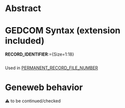 ﻿# Abstract

# GEDCOM Syntax (extension included)

**RECORD_IDENTIFIER**:={Size=1:18}
<pre>
</pre>
Used in <a href=Ged.PERMANENT_RECORD_FILE_NUMBER>PERMANENT_RECORD_FILE_NUMBER</a><br />

# Geneweb behavior


:warning: to be continued/checked

